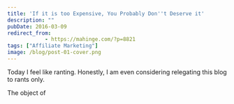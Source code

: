 ```yaml
---
title: 'If it is too Expensive, You Probably Don''t Deserve it'
description: ""
pubDate: 2016-03-09
redirect_from:
            - https://mahinge.com/?p=8821
tags: ["Affiliate Marketing"]
image: /blog/post-01-cover.png
---
```

Today I feel like ranting. Honestly, I am even considering relegating this blog to rants only.

The object of

